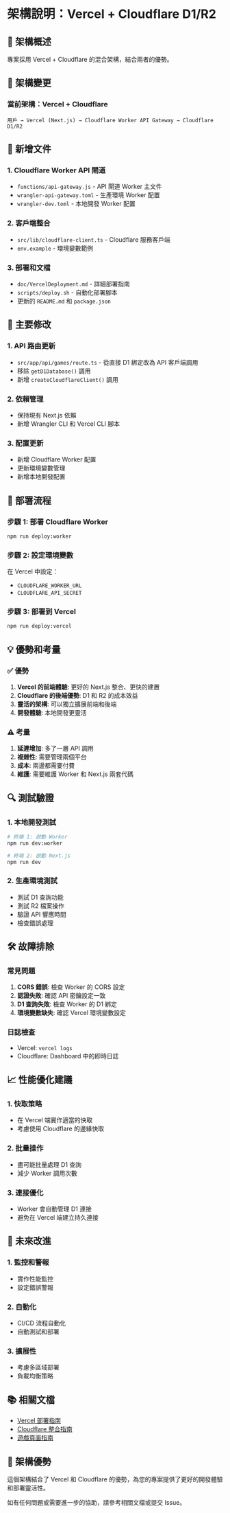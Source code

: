 # 架構說明：Vercel + Cloudflare D1/R2

## 🎯 架構概述

專案採用 Vercel + Cloudflare 的混合架構，結合兩者的優勢。

## 🔄 架構變更

### 當前架構：Vercel + Cloudflare
```
用戶 → Vercel (Next.js) → Cloudflare Worker API Gateway → Cloudflare D1/R2
```

## 📁 新增文件

### 1. Cloudflare Worker API 閘道
- `functions/api-gateway.js` - API 閘道 Worker 主文件
- `wrangler-api-gateway.toml` - 生產環境 Worker 配置
- `wrangler-dev.toml` - 本地開發 Worker 配置

### 2. 客戶端整合
- `src/lib/cloudflare-client.ts` - Cloudflare 服務客戶端
- `env.example` - 環境變數範例

### 3. 部署和文檔
- `doc/VercelDeployment.md` - 詳細部署指南
- `scripts/deploy.sh` - 自動化部署腳本
- 更新的 `README.md` 和 `package.json`

## 🔧 主要修改

### 1. API 路由更新
- `src/app/api/games/route.ts` - 從直接 D1 綁定改為 API 客戶端調用
- 移除 `getD1Database()` 調用
- 新增 `createCloudflareClient()` 調用

### 2. 依賴管理
- 保持現有 Next.js 依賴
- 新增 Wrangler CLI 和 Vercel CLI 腳本

### 3. 配置更新
- 新增 Cloudflare Worker 配置
- 更新環境變數管理
- 新增本地開發配置

## 🚀 部署流程

### 步驟 1: 部署 Cloudflare Worker
```bash
npm run deploy:worker
```

### 步驟 2: 設定環境變數
在 Vercel 中設定：
- `CLOUDFLARE_WORKER_URL`
- `CLOUDFLARE_API_SECRET`

### 步驟 3: 部署到 Vercel
```bash
npm run deploy:vercel
```

## 💡 優勢和考量

### ✅ 優勢
1. **Vercel 的前端體驗**: 更好的 Next.js 整合、更快的建置
2. **Cloudflare 的後端優勢**: D1 和 R2 的成本效益
3. **靈活的架構**: 可以獨立擴展前端和後端
4. **開發體驗**: 本地開發更靈活

### ⚠️ 考量
1. **延遲增加**: 多了一層 API 調用
2. **複雜性**: 需要管理兩個平台
3. **成本**: 兩邊都需要付費
4. **維護**: 需要維護 Worker 和 Next.js 兩套代碼

## 🔍 測試驗證

### 1. 本地開發測試
```bash
# 終端 1: 啟動 Worker
npm run dev:worker

# 終端 2: 啟動 Next.js
npm run dev
```

### 2. 生產環境測試
- 測試 D1 查詢功能
- 測試 R2 檔案操作
- 驗證 API 響應時間
- 檢查錯誤處理

## 🛠️ 故障排除

### 常見問題
1. **CORS 錯誤**: 檢查 Worker 的 CORS 設定
2. **認證失敗**: 確認 API 密鑰設定一致
3. **D1 查詢失敗**: 檢查 Worker 的 D1 綁定
4. **環境變數缺失**: 確認 Vercel 環境變數設定

### 日誌檢查
- Vercel: `vercel logs`
- Cloudflare: Dashboard 中的即時日誌

## 📈 性能優化建議

### 1. 快取策略
- 在 Vercel 端實作適當的快取
- 考慮使用 Cloudflare 的邊緣快取

### 2. 批量操作
- 盡可能批量處理 D1 查詢
- 減少 Worker 調用次數

### 3. 連接優化
- Worker 會自動管理 D1 連接
- 避免在 Vercel 端建立持久連接

## 🔮 未來改進

### 1. 監控和警報
- 實作性能監控
- 設定錯誤警報

### 2. 自動化
- CI/CD 流程自動化
- 自動測試和部署

### 3. 擴展性
- 考慮多區域部署
- 負載均衡策略

## 📚 相關文檔

- [Vercel 部署指南](VercelDeployment.md)
- [Cloudflare 整合指南](../CloudflareIntegration.md)
- [遊戲頁面指南](../GamePagesGuide.md)

## 🎉 架構優勢

這個架構結合了 Vercel 和 Cloudflare 的優勢，為您的專案提供了更好的開發體驗和部署靈活性。

如有任何問題或需要進一步的協助，請參考相關文檔或提交 Issue。
